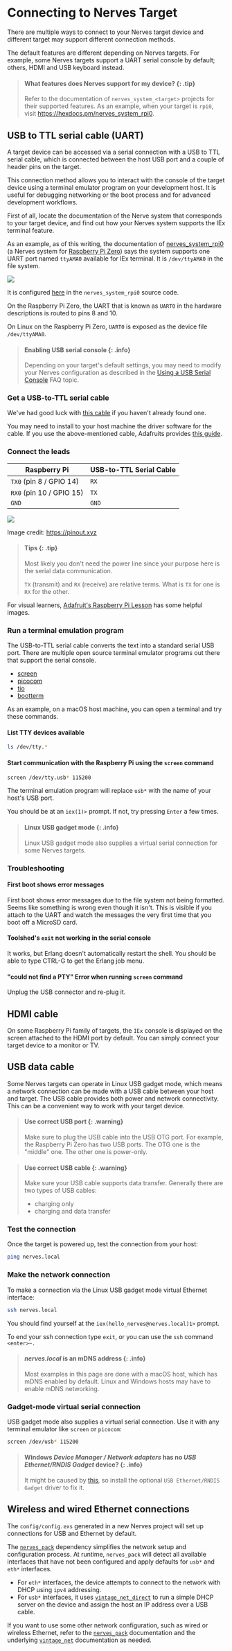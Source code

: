 # Connecting to Nerves Target

There are multiple ways to connect to your Nerves target device and different
target may support different connection methods.

The default features are different depending on Nerves targets. For example,
some Nerves targets support a UART serial console by default; others,
HDMI and USB keyboard instead.

> #### What features does Nerves support for my device? {: .tip}
>
> Refer to the documentation of `nerves_system_<target>` projects for their
> supported features. As an example, when your target is `rpi0`,
> visit https://hexdocs.pm/nerves_system_rpi0.

## USB to TTL serial cable (UART)

A target device can be accessed via a serial connection with a USB to TTL serial
cable, which is connected between the host USB port and a couple of header pins
on the target.

This connection method allows you to interact with the console of the target
device using a terminal emulator program on your development host. It is useful
for debugging networking or the boot process and for advanced development
workflows.

First of all, locate the documentation of the Nerve system that corresponds to
your target device, and find out how your Nerves system supports the IEx
terminal feature.

As an example, as of this writing, the documentation of
[nerves_system_rpi0] (a Nerves system for [Raspberry Pi Zero]) says the system
supports one UART port named `ttyAMA0` available for IEx terminal.
It is `/dev/ttyAMA0` in the file system.

![](https://user-images.githubusercontent.com/7563926/181918220-00733048-8706-4b40-957d-b621d308fc2f.png)

It is configured [here](https://github.com/nerves-project/nerves_system_rpi0/blob/ddb128989cf9bb28dd78f4467992d00b89828f02/rootfs_overlay/etc/erlinit.config#L12)
in the `nerves_system_rpi0` source code.

On the Raspberry Pi Zero, the UART that is known as `UART0` in the hardware
descriptions is routed to pins 8 and 10.

On Linux on the Raspberry Pi Zero, `UART0` is exposed as the device file
 `/dev/ttyAMA0`.

> #### Enabling USB serial console {: .info}
>
> Depending on your target's default settings, you may need to modify your
> Nerves configuration as described in the
> [Using a USB Serial Console](faq.html#using-a-usb-serial-console)
> FAQ topic.

[raspberry pi zero]: https://www.raspberrypi.com/products/raspberry-pi-zero-w
[raspberry pi zero w]: https://www.raspberrypi.com/products/raspberry-pi-zero-w
[nerves_system_rpi0]: https://hexdocs.pm/nerves_system_rpi0

### Get a USB-to-TTL serial cable

We've had good luck with [this cable](https://www.adafruit.com/product/954) if
you haven't already found one.

You may need to install to your host machine the driver software for the cable.
If you use the above-mentioned cable, Adafruits provides [this guide][usb-to-ttl serial cable - software installation].

[usb-to-ttl serial cable - software installation]: https://learn.adafruit.com/adafruits-raspberry-pi-lesson-5-using-a-console-cable/software-installation-mac

### Connect the leads

| Raspberry Pi             | USB-to-TTL Serial Cable |
| ------------------------ | ----------------------- |
| `TX0` (pin 8 / GPIO 14)  | `RX`                    |
| `RX0` (pin 10 / GPIO 15) | `TX`                    |
| `GND`                    | `GND`                   |

![](https://user-images.githubusercontent.com/7563926/181919087-03649fb1-b7c5-4601-bbb4-994fb07ea39e.png)

Image credit: https://pinout.xyz

> #### Tips {: .tip}
>
> Most likely you don't need the power line since your purpose here is the
> serial data communication.
>
> `TX` (transmit) and `RX` (receive) are relative terms. What is `TX` for one
> is `RX` for the other.

For visual learners, [Adafruit's Raspberry Pi Lesson](https://learn.adafruit.com/adafruits-raspberry-pi-lesson-5-using-a-console-cable/connect-the-lead)
has some helpful images.

### Run a terminal emulation program

The USB-to-TTL serial cable converts the text into a standard serial USB port.
There are multiple open source terminal emulator programs out there that
support the serial console.

- [screen](https://en.wikipedia.org/wiki/GNU_Screen)
- [picocom](https://github.com/npat-efault/picocom)
- [tio](https://github.com/tio/tio)
- [bootterm](https://github.com/wtarreau/bootterm)

As an example,  on a macOS host machine, you can open a terminal and try these
commands.

#### List TTY devices available

```bash
ls /dev/tty.*
```

#### Start communication with the Raspberry Pi using the `screen` command

```bash
screen /dev/tty.usb* 115200
```

The terminal emulation program will replace `usb*` with the name of your host's
USB port.

You should be at an `iex(1)>` prompt. If not, try pressing `Enter` a few times.

> #### Linux USB gadget mode {: .info}
>
> Linux USB gadget mode also supplies a virtual serial connection for some
> Nerves targets.

### Troubleshooting

#### First boot shows error messages

First boot shows error messages due to the file system not being formatted.
Seems like something is wrong even though it isn't. This is visible if you
attach to the UART and watch the messages the very first time that you boot off
a MicroSD card.

#### Toolshed's `exit` not working in the serial console

It works, but Erlang doesn't automatically restart the shell. You should be
able to type CTRL-G to get the Erlang job menu.

#### **"could not find a PTY" Error when running `screen` command**

Unplug the USB connector and re-plug it.

## HDMI cable

On some Raspberry Pi family of targets, the `IEx` console is displayed on the
screen attached to the HDMI port by default. You can simply connect your target
device to a monitor or TV.

## USB data cable

Some Nerves targets can operate in Linux USB gadget mode, which means a network
connection can be made with a USB cable between your host and target. The USB
cable provides both power and network connectivity. This can be a convenient way
to work with your target device.

> #### Use correct USB port {: .warning}
>
> Make sure to plug the USB cable into the USB OTG port. For example, the
> Raspberry Pi Zero has two USB ports. The OTG one is the "middle" one. The
> other one is power-only.

> #### Use correct USB cable {: .warning}
>
> Make sure your USB cable supports data transfer. Generally there are two types
> of USB cables:
> - charging only
> - charging and data transfer

### Test the connection

Once the target is powered up, test the connection from your host:

```bash
ping nerves.local
```

### Make the network connection

To make a connection via the Linux USB gadget mode virtual Ethernet interface:

```bash
ssh nerves.local
```

You should find yourself at the `iex(hello_nerves@nerves.local)1>` prompt.

To end your ssh connection type `exit`, or you can use the `ssh` command
`<enter>~.`

> #### _nerves.local_ is an mDNS address {: .info}
>
> Most examples in this page are done with a macOS host, which has mDNS enabled
> by default. Linux and Windows hosts may have to enable mDNS networking.

### Gadget-mode virtual serial connection

USB gadget mode also supplies a virtual serial connection. Use it with any
terminal emulator like `screen` or `picocom`:

```bash
screen /dev/usb* 115200
```

> #### Windows _Device Manager / Network adapters_ has no _USB Ethernet/RNDIS Gadget_ device? {: .info}
>
> It might be caused by
> [this](https://www.ghacks.net/2020/09/28/should-you-install-windows-10s-optional-driver-updates),
> so install the optional `USB Ethernet/RNDIS Gadget` driver to fix it.

## Wireless and wired Ethernet connections

The `config/config.exs` generated in a new Nerves project will set up
connections for USB and Ethernet by default.

The [`nerves_pack`] dependency simplifies the network setup and configuration
process. At runtime, `nerves_pack` will detect all available interfaces that
have not been configured and apply defaults for `usb*` and `eth*` interfaces.

- For `eth*` interfaces, the device attempts to connect to the network
with DHCP using `ipv4` addressing.
- For `usb*` interfaces, it uses [`vintage_net_direct`] to run a simple DHCP
server on the device and assign the host an IP address over a USB cable.

If you want to use some other network configuration, such as wired or wireless
Ethernet, refer to the [`nerves_pack`] documentation and the underlying
[`vintage_net`] documentation as needed.

[`nerves_pack`]: https://hexdocs.pm/nerves_pack
[`vintage_net_wifi`]: https://hexdocs.pm/vintage_net_wifi
[`vintage_net_direct`]: https://hexdocs.pm/vintage_net_direct
[`nerves_pack`]: https://hexdocs.pm/nerves_pack
[`vintage_net`]: https://hexdocs.pm/vintage_net
